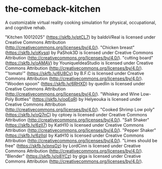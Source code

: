 # the-comeback-kitchen
A customizable virtual reality cooking simulation for physical, occupational, and cognitive rehab.

"Kitchen 10012025" (https://skfb.ly/ptCL7) by baldoVReal is licensed under Creative Commons Attribution (http://creativecommons.org/licenses/by/4.0/).
"Chicken breast" (https://skfb.ly/oKysq) by PaShok3D is licensed under Creative Commons Attribution (http://creativecommons.org/licenses/by/4.0/).
"cutting board" (https://skfb.ly/oAMAV) by YouniqueĪdeaStudio is licensed under Creative Commons Attribution (http://creativecommons.org/licenses/by/4.0/).
"'tomato'" (https://skfb.ly/6U8Cv) by B.F.C is licensed under Creative Commons Attribution (http://creativecommons.org/licenses/by/4.0/).
"Wooden spoon" (https://skfb.ly/6RHXD) by quedlin is licensed under Creative Commons Attribution (http://creativecommons.org/licenses/by/4.0/).
"Whiskey and Wine Low-Poly Bottles" (https://skfb.ly/oqEqR) by Helyeouka is licensed under Creative Commons Attribution (http://creativecommons.org/licenses/by/4.0/).
"Cooked Shrimp Low poly" (https://skfb.ly/oQ7nC) by cptoey is licensed under Creative Commons Attribution (http://creativecommons.org/licenses/by/4.0/).
"Salt Shaker" (https://skfb.ly/6zII7) by KatH10 is licensed under Creative Commons Attribution (http://creativecommons.org/licenses/by/4.0/).
"Pepper Shaker" (https://skfb.ly/6zIIq) by KatH10 is licensed under Creative Commons Attribution (http://creativecommons.org/licenses/by/4.0/).
"Limes should be free" (https://skfb.ly/pnsOz) by LordCinn is licensed under Creative Commons Attribution (http://creativecommons.org/licenses/by/4.0/).
"Blender" (https://skfb.ly/o8YCz) by giga is licensed under Creative Commons Attribution (http://creativecommons.org/licenses/by/4.0/).